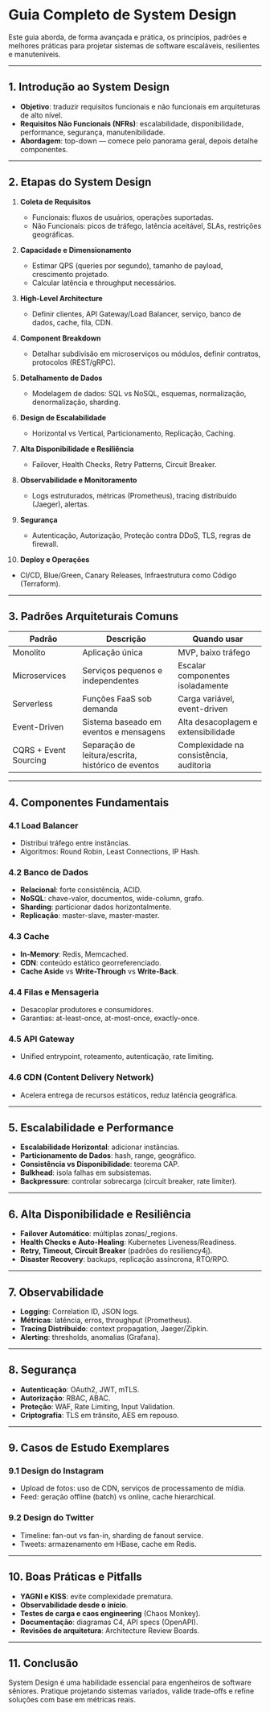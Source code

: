 # Guia Completo de System Design

Este guia aborda, de forma avançada e prática, os princípios, padrões e melhores práticas para projetar sistemas de software escaláveis, resilientes e manuteníveis.

---

## 1. Introdução ao System Design

* **Objetivo**: traduzir requisitos funcionais e não funcionais em arquiteturas de alto nível.
* **Requisitos Não Funcionais (NFRs)**: escalabilidade, disponibilidade, performance, segurança, manutenibilidade.
* **Abordagem**: top-down — comece pelo panorama geral, depois detalhe componentes.

---

## 2. Etapas do System Design

1. **Coleta de Requisitos**

   * Funcionais: fluxos de usuários, operações suportadas.
   * Não Funcionais: picos de tráfego, latência aceitável, SLAs, restrições geográficas.
2. **Capacidade e Dimensionamento**

   * Estimar QPS (queries por segundo), tamanho de payload, crescimento projetado.
   * Calcular latência e throughput necessários.
3. **High-Level Architecture**

   * Definir clientes, API Gateway/Load Balancer, serviço, banco de dados, cache, fila, CDN.
4. **Component Breakdown**

   * Detalhar subdivisão em microserviços ou módulos, definir contratos, protocolos (REST/gRPC).
5. **Detalhamento de Dados**

   * Modelagem de dados: SQL vs NoSQL, esquemas, normalização, denormalização, sharding.
6. **Design de Escalabilidade**

   * Horizontal vs Vertical, Particionamento, Replicação, Caching.
7. **Alta Disponibilidade e Resiliência**

   * Failover, Health Checks, Retry Patterns, Circuit Breaker.
8. **Observabilidade e Monitoramento**

   * Logs estruturados, métricas (Prometheus), tracing distribuído (Jaeger), alertas.
9. **Segurança**

   * Autenticação, Autorização, Proteção contra DDoS, TLS, regras de firewall.
10. **Deploy e Operações**

* CI/CD, Blue/Green, Canary Releases, Infraestrutura como Código (Terraform).

---

## 3. Padrões Arquiteturais Comuns

| Padrão                | Descrição                                          | Quando usar                             |
| --------------------- | -------------------------------------------------- | --------------------------------------- |
| Monolito              | Aplicação única                                    | MVP, baixo tráfego                      |
| Microservices         | Serviços pequenos e independentes                  | Escalar componentes isoladamente        |
| Serverless            | Funções FaaS sob demanda                           | Carga variável, event-driven            |
| Event-Driven          | Sistema baseado em eventos e mensagens             | Alta desacoplagem e extensibilidade     |
| CQRS + Event Sourcing | Separação de leitura/escrita, histórico de eventos | Complexidade na consistência, auditoria |

---

## 4. Componentes Fundamentais

### 4.1 Load Balancer

* Distribui tráfego entre instâncias.
* Algoritmos: Round Robin, Least Connections, IP Hash.

### 4.2 Banco de Dados

* **Relacional**: forte consistência, ACID.
* **NoSQL**: chave-valor, documentos, wide-column, grafo.
* **Sharding**: particionar dados horizontalmente.
* **Replicação**: master-slave, master-master.

### 4.3 Cache

* **In-Memory**: Redis, Memcached.
* **CDN**: conteúdo estático georreferenciado.
* **Cache Aside** vs **Write-Through** vs **Write-Back**.

### 4.4 Filas e Mensageria

* Desacoplar produtores e consumidores.
* Garantias: at-least-once, at-most-once, exactly-once.

### 4.5 API Gateway

* Unified entrypoint, roteamento, autenticação, rate limiting.

### 4.6 CDN (Content Delivery Network)

* Acelera entrega de recursos estáticos, reduz latência geográfica.

---

## 5. Escalabilidade e Performance

* **Escalabilidade Horizontal**: adicionar instâncias.
* **Particionamento de Dados**: hash, range, geográfico.
* **Consistência vs Disponibilidade**: teorema CAP.
* **Bulkhead**: isola falhas em subsistemas.
* **Backpressure**: controlar sobrecarga (circuit breaker, rate limiter).

---

## 6. Alta Disponibilidade e Resiliência

* **Failover Automático**: múltiplas zonas/\_regions.
* **Health Checks e Auto-Healing**: Kubernetes Liveness/Readiness.
* **Retry, Timeout, Circuit Breaker** (padrões do resiliency4j).
* **Disaster Recovery**: backups, replicação assíncrona, RTO/RPO.

---

## 7. Observabilidade

* **Logging**: Correlation ID, JSON logs.
* **Métricas**: latência, erros, throughput (Prometheus).
* **Tracing Distribuído**: context propagation, Jaeger/Zipkin.
* **Alerting**: thresholds, anomalias (Grafana).

---

## 8. Segurança

* **Autenticação**: OAuth2, JWT, mTLS.
* **Autorização**: RBAC, ABAC.
* **Proteção**: WAF, Rate Limiting, Input Validation.
* **Criptografia**: TLS em trânsito, AES em repouso.

---

## 9. Casos de Estudo Exemplares

### 9.1 Design do Instagram

* Upload de fotos: uso de CDN, serviços de processamento de mídia.
* Feed: geração offline (batch) vs online, cache hierarchical.

### 9.2 Design do Twitter

* Timeline: fan-out vs fan-in, sharding de fanout service.
* Tweets: armazenamento em HBase, cache em Redis.

---

## 10. Boas Práticas e Pitfalls

* **YAGNI e KISS**: evite complexidade prematura.
* **Observabilidade desde o início**.
* **Testes de carga e caos engineering** (Chaos Monkey).
* **Documentação**: diagramas C4, API specs (OpenAPI).
* **Revisões de arquitetura**: Architecture Review Boards.

---

## 11. Conclusão

System Design é uma habilidade essencial para engenheiros de software sêniores. Pratique projetando sistemas variados, valide trade-offs e refine soluções com base em métricas reais.
